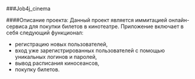 ###Job4j_cinema

####Описание проекта: 
Данный проект является иммитацией онлайн-сервиса для покупки билетов в кинотеатре. 
Приложение включает в себя следующий функционал: 
- регистрацию новых пользователей,
- вход уже зарегистрированных пользователей с помощью уникальных логинов и паролей, 
- вывод расписания киносеансов,
- покупку билетов.